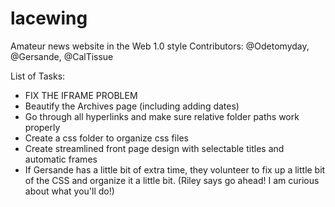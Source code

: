 # lacewing
Amateur news website in the Web 1.0 style
Contributors: @Odetomyday, @Gersande, @CalTissue 

List of Tasks: 

* FIX THE IFRAME PROBLEM
* Beautify the Archives page (including adding dates) 
* Go through all hyperlinks and make sure relative folder paths work properly 
* Create a css folder to organize css files 
* Create streamlined front page design with selectable titles and automatic frames 
* If Gersande has a little bit of extra time, they volunteer to fix up a little bit of the CSS and organize it a little bit. (Riley says go ahead! I am curious about what you'll do!)  

